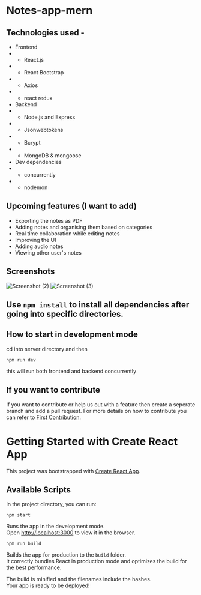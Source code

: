 # Notes-app-mern
## Technologies used - 
- Frontend
- - React.js
- - React Bootstrap
- - Axios
- - react redux
- Backend
- - Node.js and Express
- - Jsonwebtokens
- - Bcrypt
- - MongoDB & mongoose
- Dev dependencies
- - concurrently
- - nodemon

## Upcoming features (I want to add)
- Exporting the notes as PDF
- Adding notes and organising them based on categories
- Real time collaboration while editing notes
- Improving the UI
- Adding audio notes
- Viewing other user's notes

## Screenshots
![Screenshot (2)](https://user-images.githubusercontent.com/59496980/158549715-f4419252-e5cd-44ac-a059-637cf9446fc7.png)
![Screenshot (3)](https://user-images.githubusercontent.com/59496980/158549798-d8b70a0a-be1b-4c8d-9a88-1c4c3682f45c.png)

## Use `npm install` to install all dependencies after going into specific directories.

## How to start in development mode
cd into server directory and then 

`npm run dev`

this will run both frontend and backend concurrently

## If you want to contribute

If you want to contribute or help us out with a feature then create a seperate branch and add a pull request.
For more details on how to contribute you can refer to [First Contribution](https://github.com/firstcontributions/first-contributions).


# Getting Started with Create React App

This project was bootstrapped with [Create React App](https://github.com/facebook/create-react-app).

## Available Scripts

In the project directory, you can run:

`npm start`

Runs the app in the development mode.\
Open [http://localhost:3000](http://localhost:3000) to view it in the browser.

`npm run build`

Builds the app for production to the `build` folder.\
It correctly bundles React in production mode and optimizes the build for the best performance.

The build is minified and the filenames include the hashes.\
Your app is ready to be deployed!

